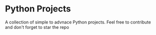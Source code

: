# Python Projects 

A collection of simple to advnace Python projects. Feel free to contribute and don't forget to star the repo 


